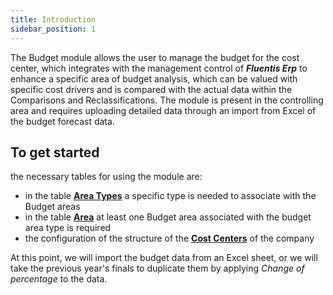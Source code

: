 ```yaml
---
title: Introduction 
sidebar_position: 1
---
```


The Budget module allows the user to manage the budget for the cost center, which integrates with the management control of ***Fluentis Erp*** to enhance a specific area of budget analysis, which can be valued with specific cost drivers and is compared with the actual data within the Comparisons and Reclassifications.
The module is present in the controlling area and requires uploading detailed data through an import from Excel of the budget forecast data.

## To get started
the necessary tables for using the module are:
- in the table [**Area Types**](/docs/controlling/controlling-parametrization/controlling-specific-settings/area-types-areas) a specific type is needed to associate with the Budget areas
- in the table [**Area**](/docs/controlling/controlling-parametrization/controlling-specific-settings/area-types-areas) at least one Budget area associated with the budget area type is required
- the configuration of the structure of the [**Cost Centers**](/docs/controlling/controlling-parametrization/controlling-specific-settings/cost-centers) of the company

At this point, we will import the budget data from an Excel sheet, or we will take the previous year's finals to duplicate them by applying *Change of percentage* to the data.